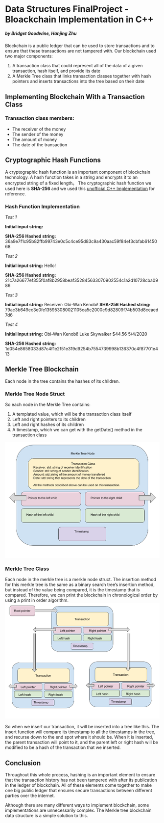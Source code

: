 # Data Structures FinalProject - Bloackchain Implementation in C++
##### by Bridget Goodwine, Hanjing Zhu
Blockchain is a public ledger that can be used to store transactions and to ensure that these transactions are not tampered with. Our blockchain used two major components:
1. A transaction class that could represent all of the data of a given transaction, hash itself, and provide its date
2. A Merkle Tree class that links transaction classes together with hash pointers and inserts transactions into the tree based on their date 

## Implementing Blockchain With a Transaction Class
### Transaction class members: 
- The receiver of the money
- The sender of the money
- The amount of money
- The date of the transaction

## Cryptographic Hash Functions
A cryptographic hash function is an important component of blockchain technology. A hash function takes in a string and encrypts it to an encrypted string of a fixed length。
The cryptographic hash function we used here is **SHA-256** and we used this [unofficial C++ Implementation](https://gist.github.com/hak8or/8794351) for reference.
### Hash Function Implementation
*Test 1*

**Initial input string:**  

**SHA-256 Hashed string:** 36a9e7f1c95b82ffb99743e0c5c4ce95d83c9a430aac59f84ef3cbfab6145068

*Test 2*

**Initial input string:** Hello!

**SHA-256 Hashed string:** 21c7a26677ef355f0af8b2958beaf352845633070902554c1a2d10728cba0986

*Test 3*

**Initial input string:** Receiver: Obi-Wan Kenobi!
**SHA-256 Hashed string:** 79ac3b649cc3e0fe135953080021105ca5c2000c9d82809f74b503d8ceaed7d6

*Test 4*

**Initial input string:** Obi-Wan Kenobi! Luke Skywalker $44.56 5/4/2020

**SHA-256 Hashed string:** 1d054e8658033d87c4f1e2f51e319d9254b7554739998b136370c4f87701e413

## Merkle Tree Blockchain
Each node in the tree contains the hashes of its children.
### Merkle Tree Node Struct
So each node in the Merkle Tree contains:
1. A templated value, which will be the transaction class itself
2. Left and right pointers to its children
3. Left and right hashes of its children
4. A timestamp, which we can get with the getDate() method in the transaction class

![Merkle Tree Node](https://github.com/HanjingZhu/DSFinalProject-1/blob/master/Merkle%20Tree%20Node.png)

### Merkle Tree Class
Each node in the merkle tree is a merkle node struct. The insertion method for this merkle tree is the same as a binary search tree’s insertion method, but instead of the value being compared, it is the timestamp that is compared. Therefore, we can print the blockchain in chronological order by using a print in order algorithm.
![Merkle Tree with Merkle Nodes](https://github.com/HanjingZhu/DSFinalProject-1/blob/master/Merkle%20Tree.png)

So when we insert our transaction, it will be inserted into a tree like this. The insert function will compare its timestamp to all the timestamps in the tree, and recurse down to the end spot where it should be. When it is inserted, the parent transaction will point to it, and the parent left or right hash will be modified to be a hash of the transaction that we inserted. 

## Conclusion
Throughout this whole process, hashing is an important element to ensure that the transaction history has not been tampered with after its publication in the ledger of blockchain. All of these elements come together to make one big public ledger that ensures secure transactions between different parties over the internet. 

Although there are many different ways to implement blockchain, some implementations are unnecessarily complex. The Merkle tree blockchain data structure is a simple solution to this.
